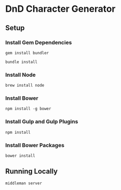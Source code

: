 # DnD Character Generator

## Setup

### Install Gem Dependencies

    gem install bundler

    bundle install

### Install Node

    brew install node

### Install Bower

    npm install -g bower

### Install Gulp and Gulp Plugins

    npm install

### Install Bower Packages

    bower install

## Running Locally

    middleman server
